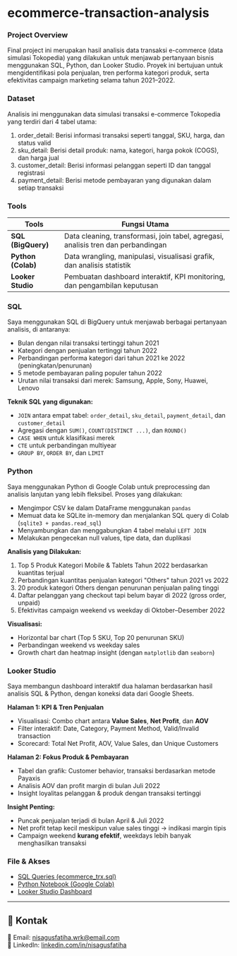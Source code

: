 # ecommerce-transaction-analysis 

### Project Overview
Final project ini merupakan hasil analisis data transaksi e-commerce (data simulasi Tokopedia) yang dilakukan untuk menjawab pertanyaan bisnis menggunakan SQL, Python, dan Looker Studio. Proyek ini bertujuan untuk mengidentifikasi pola penjualan, tren performa kategori produk, serta efektivitas campaign marketing selama tahun 2021–2022.

### Dataset
Analisis ini menggunakan data simulasi transaksi e-commerce Tokopedia yang terdiri dari 4 tabel utama:
1. order_detail: Berisi informasi transaksi seperti tanggal, SKU, harga, dan status valid
2. sku_detail: Berisi detail produk: nama, kategori, harga pokok (COGS), dan harga jual
3. customer_detail: Berisi informasi pelanggan seperti ID dan tanggal registrasi
4. payment_detail: Berisi metode pembayaran yang digunakan dalam setiap transaksi

### Tools 
| Tools            | Fungsi Utama                                                                 |
|------------------|------------------------------------------------------------------------------|
| **SQL (BigQuery)**    | Data cleaning, transformasi, join tabel, agregasi, analisis tren dan perbandingan |
| **Python (Colab)**     | Data wrangling, manipulasi, visualisasi grafik, dan analisis statistik        |
| **Looker Studio**     | Pembuatan dashboard interaktif, KPI monitoring, dan pengambilan keputusan       |

### SQL 
Saya menggunakan SQL di BigQuery untuk menjawab berbagai pertanyaan analisis, di antaranya:
- Bulan dengan nilai transaksi tertinggi tahun 2021
- Kategori dengan penjualan tertinggi tahun 2022
- Perbandingan performa kategori dari tahun 2021 ke 2022 (peningkatan/penurunan)
- 5 metode pembayaran paling populer tahun 2022
- Urutan nilai transaksi dari merek: Samsung, Apple, Sony, Huawei, Lenovo

**Teknik SQL yang digunakan:**
- `JOIN` antara empat tabel: `order_detail`, `sku_detail`, `payment_detail`, dan `customer_detail`
- Agregasi dengan `SUM()`, `COUNT(DISTINCT ...)`, dan `ROUND()`
- `CASE WHEN` untuk klasifikasi merek
- `CTE` untuk perbandingan multiyear
- `GROUP BY`, `ORDER BY`, dan `LIMIT`

### Python
Saya menggunakan Python di Google Colab untuk preprocessing dan analisis lanjutan yang lebih fleksibel. Proses yang dilakukan:
- Mengimpor CSV ke dalam DataFrame menggunakan `pandas`
- Memuat data ke SQLite in-memory dan menjalankan SQL query di Colab (`sqlite3 + pandas.read_sql`)
- Menyambungkan dan menggabungkan 4 tabel melalui `LEFT JOIN`
- Melakukan pengecekan null values, tipe data, dan duplikasi

**Analisis yang Dilakukan:**
1. Top 5 Produk Kategori Mobile & Tablets Tahun 2022 berdasarkan kuantitas terjual
2. Perbandingan kuantitas penjualan kategori "Others" tahun 2021 vs 2022
3. 20 produk kategori Others dengan penurunan penjualan paling tinggi
4. Daftar pelanggan yang checkout tapi belum bayar di 2022 (gross order, unpaid)
5. Efektivitas campaign weekend vs weekday di Oktober–Desember 2022

**Visualisasi:**
- Horizontal bar chart (Top 5 SKU, Top 20 penurunan SKU)
- Perbandingan weekend vs weekday sales
- Growth chart dan heatmap insight (dengan `matplotlib` dan `seaborn`)

### Looker Studio
Saya membangun dashboard interaktif dua halaman berdasarkan hasil analisis SQL & Python, dengan koneksi data dari Google Sheets.

**Halaman 1: KPI & Tren Penjualan**
- Visualisasi: Combo chart antara **Value Sales**, **Net Profit**, dan **AOV**
- Filter interaktif: Date, Category, Payment Method, Valid/Invalid transaction
- Scorecard: Total Net Profit, AOV, Value Sales, dan Unique Customers

**Halaman 2: Fokus Produk & Pembayaran**
- Tabel dan grafik: Customer behavior, transaksi berdasarkan metode Payaxis
- Analisis AOV dan profit margin di bulan Juli 2022
- Insight loyalitas pelanggan & produk dengan transaksi tertinggi

**Insight Penting:**
- Puncak penjualan terjadi di bulan April & Juli 2022
- Net profit tetap kecil meskipun value sales tinggi → indikasi margin tipis
- Campaign weekend **kurang efektif**, weekdays lebih banyak menghasilkan transaksi

### File & Akses
- [SQL Queries (ecommerce_trx.sql)](https://...)
- [Python Notebook (Google Colab)](https://...)
- [Looker Studio Dashboard](https://...)

---

## 📩 Kontak
📧 Email: nisagusfatiha.wrk@email.com  
🔗 LinkedIn: [linkedin.com/in/nisagusfatiha](www.linkedin.com/in/nisa-gusfatiha)  
